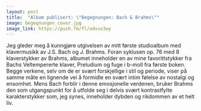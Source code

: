 ```yaml
---
layout: post
title:  "Album publisert: \"Begegnungen: Bach & Brahms\""
image: begegnungen_cover.jpg
image_link: https://push.fm/fl/odvvx3wy
---
```


Jeg gleder meg å kunngjøre utgivelsen av mitt første studioalbum med klavermusikk av J.S. Bach og J. Brahms.
Foran syklusen op. 76 med 8 klaverstykker av Brahms, albumet inneholder en av mine favorittstykker fra Bachs
Veltempererte klaver, Preludium og fuge i b-moll fra første boken.
Begge verkene, selv om de er svært forskjellige i stil og periode, viser på samme måte en lignende vei å formidle
en svært intim følelse av nostalgi og ensomhet.
Mens Bach forblir i denne emosjonelle verdenen, bruker Brahms den som utgangspunkt for å utfolde seg i delvis
svært kontrastfylte karakterstykker som, jeg synes, inneholder dybden og rikdommen av et helt liv.